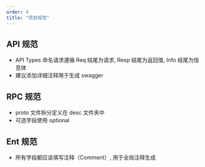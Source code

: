 ```yaml
---
order: 4
title: "项目规范"
---
```


## API 规范

- API Types 命名请求遵循 Req 结尾为请求, Resp 结尾为返回值, Info 结尾为信息体
- 建议添加详细注释用于生成 swagger

## RPC 规范

- proto 文件拆分定义在 desc 文件夹中
- 可选字段使用 optional

## Ent 规范

- 所有字段都应该填写注释（Comment）, 用于全局注释生成
